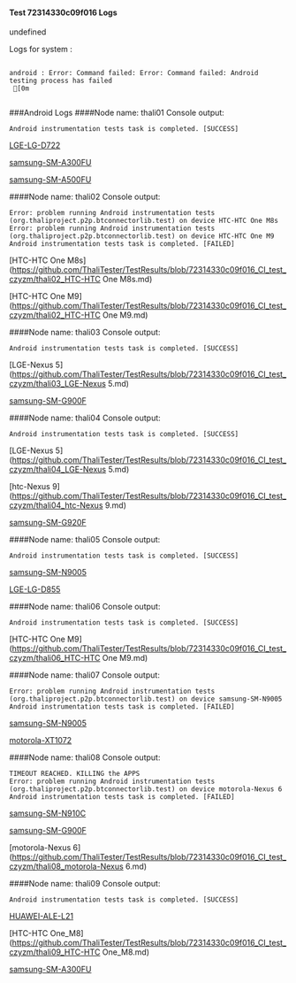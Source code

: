 #### Test 72314330c09f016 Logs

undefined

Logs for system : 
```

android : Error: Command failed: Error: Command failed: Android testing process has failed
 [0m


```
###Android Logs
####Node name: thali01
Console output:
```
Android instrumentation tests task is completed. [SUCCESS]
```
[LGE-LG-D722](https://github.com/ThaliTester/TestResults/blob/72314330c09f016_CI_test_czyzm/thali01_LGE-LG-D722.md)

[samsung-SM-A300FU](https://github.com/ThaliTester/TestResults/blob/72314330c09f016_CI_test_czyzm/thali01_samsung-SM-A300FU.md)

[samsung-SM-A500FU](https://github.com/ThaliTester/TestResults/blob/72314330c09f016_CI_test_czyzm/thali01_samsung-SM-A500FU.md)

####Node name: thali02
Console output:
```
Error: problem running Android instrumentation tests (org.thaliproject.p2p.btconnectorlib.test) on device HTC-HTC One M8s 
Error: problem running Android instrumentation tests (org.thaliproject.p2p.btconnectorlib.test) on device HTC-HTC One M9 
Android instrumentation tests task is completed. [FAILED]
```
[HTC-HTC One M8s](https://github.com/ThaliTester/TestResults/blob/72314330c09f016_CI_test_czyzm/thali02_HTC-HTC One M8s.md)

[HTC-HTC One M9](https://github.com/ThaliTester/TestResults/blob/72314330c09f016_CI_test_czyzm/thali02_HTC-HTC One M9.md)

####Node name: thali03
Console output:
```
Android instrumentation tests task is completed. [SUCCESS]
```
[LGE-Nexus 5](https://github.com/ThaliTester/TestResults/blob/72314330c09f016_CI_test_czyzm/thali03_LGE-Nexus 5.md)

[samsung-SM-G900F](https://github.com/ThaliTester/TestResults/blob/72314330c09f016_CI_test_czyzm/thali03_samsung-SM-G900F.md)

####Node name: thali04
Console output:
```
Android instrumentation tests task is completed. [SUCCESS]
```
[LGE-Nexus 5](https://github.com/ThaliTester/TestResults/blob/72314330c09f016_CI_test_czyzm/thali04_LGE-Nexus 5.md)

[htc-Nexus 9](https://github.com/ThaliTester/TestResults/blob/72314330c09f016_CI_test_czyzm/thali04_htc-Nexus 9.md)

[samsung-SM-G920F](https://github.com/ThaliTester/TestResults/blob/72314330c09f016_CI_test_czyzm/thali04_samsung-SM-G920F.md)

####Node name: thali05
Console output:
```
Android instrumentation tests task is completed. [SUCCESS]
```
[samsung-SM-N9005](https://github.com/ThaliTester/TestResults/blob/72314330c09f016_CI_test_czyzm/thali05_samsung-SM-N9005.md)

[LGE-LG-D855](https://github.com/ThaliTester/TestResults/blob/72314330c09f016_CI_test_czyzm/thali05_LGE-LG-D855.md)

####Node name: thali06
Console output:
```
Android instrumentation tests task is completed. [SUCCESS]
```
[HTC-HTC One M9](https://github.com/ThaliTester/TestResults/blob/72314330c09f016_CI_test_czyzm/thali06_HTC-HTC One M9.md)

####Node name: thali07
Console output:
```
Error: problem running Android instrumentation tests (org.thaliproject.p2p.btconnectorlib.test) on device samsung-SM-N9005 
Android instrumentation tests task is completed. [FAILED]
```
[samsung-SM-N9005](https://github.com/ThaliTester/TestResults/blob/72314330c09f016_CI_test_czyzm/thali07_samsung-SM-N9005.md)

[motorola-XT1072](https://github.com/ThaliTester/TestResults/blob/72314330c09f016_CI_test_czyzm/thali07_motorola-XT1072.md)

####Node name: thali08
Console output:
```
TIMEOUT REACHED. KILLING the APPS
Error: problem running Android instrumentation tests (org.thaliproject.p2p.btconnectorlib.test) on device motorola-Nexus 6 
Android instrumentation tests task is completed. [FAILED]
```
[samsung-SM-N910C](https://github.com/ThaliTester/TestResults/blob/72314330c09f016_CI_test_czyzm/thali08_samsung-SM-N910C.md)

[samsung-SM-G900F](https://github.com/ThaliTester/TestResults/blob/72314330c09f016_CI_test_czyzm/thali08_samsung-SM-G900F.md)

[motorola-Nexus 6](https://github.com/ThaliTester/TestResults/blob/72314330c09f016_CI_test_czyzm/thali08_motorola-Nexus 6.md)

####Node name: thali09
Console output:
```
Android instrumentation tests task is completed. [SUCCESS]
```
[HUAWEI-ALE-L21](https://github.com/ThaliTester/TestResults/blob/72314330c09f016_CI_test_czyzm/thali09_HUAWEI-ALE-L21.md)

[HTC-HTC One_M8](https://github.com/ThaliTester/TestResults/blob/72314330c09f016_CI_test_czyzm/thali09_HTC-HTC One_M8.md)

[samsung-SM-A300FU](https://github.com/ThaliTester/TestResults/blob/72314330c09f016_CI_test_czyzm/thali09_samsung-SM-A300FU.md)




